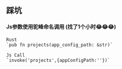 ## 踩坑
#### Js参数使用驼峰命名调用 (找了1个小时😂😂😂)
```
Rust
`pub fn projects(app_config_path: &str)`

Js Call
`invoke('projects',{appConfigPath:''})`
```
